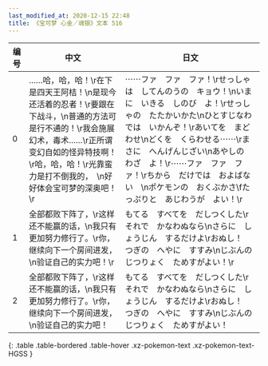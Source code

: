 ```yaml
---
last_modified_at: 2020-12-15 22:48
title: 《宝可梦 心金／魂银》文本 516
---
```

| 编号 | 中文 | 日文 |
| ---- | ---- | ---- |
| 0 | ……哈，哈，哈！\r在下是四天王阿桔！\n是现今还活着的忍者！\r要跟在下战斗，\n普通的方法可是行不通的！\r我会施展幻术，毒术……\r正所谓变幻自如的怪异特技啊！\r哈，哈，哈！\r光靠蛮力是打不倒我的，　\n好好体会宝可梦的深奥吧！\r | ⋯⋯ファ　ファ　ファ！\rせっしゃは　してんのうの　キョウ！\nいまに　いきる　しのび　よ！\rせっしゃの　たたかいかた\nひとすじなわ　では　いかんぞ！\rあいてを　まどわせ\nどくを　くらわせる⋯⋯\rまさに　へんげんじざい\nあやしの　わざ　よ！\r⋯⋯ファ　ファ　ファ！\rちから　だけでは　およばない　\nポケモンの　おくぶかさ\fたっぷりと　あじわうが　よい！\r |
| 1 | 全部都败下阵了，\r这样还不能赢的话，\n我只有更加努力修行了。\r你，继续向下一个房间进发，\n验证自己的实力吧！\r | もてる　すべてを　だしつくした\rそれで　かなわぬなら\nさらに　しょうじん　するだけよ\rおぬし！　つぎの　へやに　すすみ\nじぶんの　じつりょく　ためすがよい！\r |
| 2 | 全部都败下阵了，\r这样还不能赢的话，\n我只有更加努力修行了。\r你，继续向下一个房间进发，\n验证自己的实力吧！ | もてる　すべてを　だしつくした\rそれで　かなわぬなら\nさらに　しょうじん　するだけよ\rおぬし！　つぎの　へやに　すすみ\nじぶんの　じつりょく　ためすがよい！ |
{: .table .table-bordered .table-hover .xz-pokemon-text .xz-pokemon-text-HGSS }